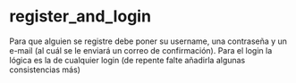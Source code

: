 # register_and_login
Para que alguien se registre debe poner su username, una contraseña y un e-mail (al cuál se le enviará un correo de confirmación). Para el login la lógica es la de cualquier login (de repente falte añadirla algunas consistencias más)
